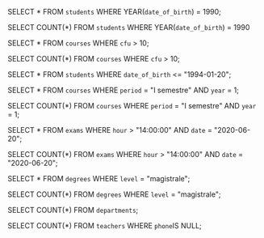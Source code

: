 <!-- 1. Selezionare tutti gli studenti nati nel 1990 (160) -->
SELECT *
FROM `students`
WHERE YEAR(`date_of_birth`) = 1990;

SELECT COUNT(*)
FROM `students`
WHERE YEAR(`date_of_birth`) = 1990

<!-- 2. Selezionare tutti i corsi che valgono più di 10 crediti (479) -->
SELECT *
FROM `courses`
WHERE `cfu` > 10;

SELECT COUNT(*)
FROM `courses`
WHERE `cfu` > 10;

<!-- 3. Selezionare tutti gli studenti che hanno più di 30 anni -->
SELECT *
FROM `students`
WHERE `date_of_birth` <= "1994-01-20";

<!-- 4. Selezionare tutti i corsi del primo semestre del primo anno di un qualsiasi corso di laurea (286) -->
SELECT *
FROM `courses`
WHERE `period` = "I semestre"
AND `year` = 1;

SELECT COUNT(*)
FROM `courses`
WHERE `period` = "I semestre"
AND `year` = 1;

<!-- 5. Selezionare tutti gli appelli d'esame che avvengono nel pomeriggio (dopo le 14) del 20/06/2020 (21) -->
SELECT *
FROM `exams`
WHERE `hour` > "14:00:00"
AND `date` = "2020-06-20";

SELECT COUNT(*)
FROM `exams`
WHERE `hour` > "14:00:00"
AND `date` = "2020-06-20";

<!-- 6. Selezionare tutti i corsi di laurea magistrale (38) -->
SELECT *
FROM `degrees`
WHERE `level` = "magistrale";

SELECT COUNT(*)
FROM `degrees`
WHERE `level` = "magistrale";

<!-- 7. Da quanti dipartimenti è composta l'università? (12) -->
SELECT COUNT(*)
FROM `departments`;

<!-- 8. Quanti sono gli insegnanti che non hanno un numero di telefono? (50) -->
SELECT COUNT(*)
FROM `teachers`
WHERE `phone`IS NULL;